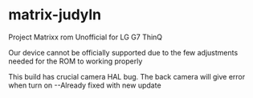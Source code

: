 # matrix-judyln
Project Matrixx rom Unofficial for LG G7 ThinQ

Our device cannot be officially supported due to the few adjustments needed for the ROM to working properly

This build has crucial camera HAL bug. The back camera will give error when turn on --Already fixed with new update

